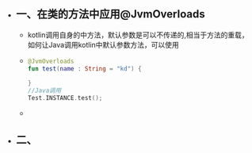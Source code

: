 - ## 一、在类的方法中应用@JvmOverloads
	- kotlin调用自身的中方法，默认参数是可以不传递的,相当于方法的重载，如何让Java调用kotlin中默认参数方法，可以使用
	- ```kotlin
	  @JvmOverloads
	  fun test(name : String = "kd") {
	    
	  }
	  //Java调用
	  Test.INSTANCE.test();
	  ```
	-
- ## 二、